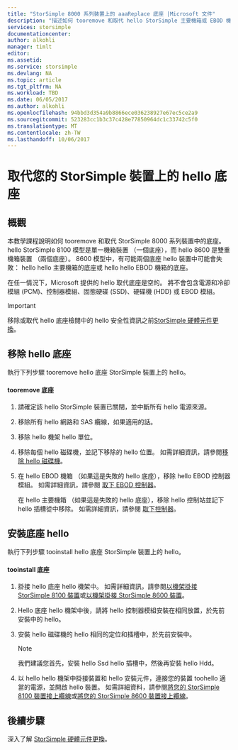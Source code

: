 ```yaml
---
title: "StorSimple 8000 系列裝置上的 aaaReplace 底座 |Microsoft 文件"
description: "描述如何 tooremove 和取代 hello StorSimple 主要機箱或 EBOD 機箱的底座。"
services: storsimple
documentationcenter: 
author: alkohli
manager: timlt
editor: 
ms.assetid: 
ms.service: storsimple
ms.devlang: NA
ms.topic: article
ms.tgt_pltfrm: NA
ms.workload: TBD
ms.date: 06/05/2017
ms.author: alkohli
ms.openlocfilehash: 94bbd3d354a9b8866ece036238927e67ec5ce2a9
ms.sourcegitcommit: 523283cc1b3c37c428e77850964dc1c33742c5f0
ms.translationtype: MT
ms.contentlocale: zh-TW
ms.lasthandoff: 10/06/2017
---
```

# <a name="replace-hello-chassis-on-your-storsimple-device"></a>取代您的 StorSimple 裝置上的 hello 底座
## <a name="overview"></a>概觀
本教學課程說明如何 tooremove 和取代 StorSimple 8000 系列裝置中的底座。 hello StorSimple 8100 模型是單一機箱裝置 （一個底座），而 hello 8600 是雙重機箱裝置 （兩個底座）。 8600 模型中，有可能兩個底座 hello 裝置中可能會失敗： hello hello 主要機箱的底座或 hello hello EBOD 機箱的底座。

在任一情況下，Microsoft 提供的 hello 取代底座是空的。 將不會包含電源和冷卻模組 (PCM)、控制器模組、固態硬碟 (SSD)、硬碟機 (HDD) 或 EBOD 模組。

> [!IMPORTANT]
> 移除或取代 hello 底座檢閱中的 hello 安全性資訊之前[StorSimple 硬體元件更換](storsimple-8000-hardware-component-replacement.md)。


## <a name="remove-hello-chassis"></a>移除 hello 底座
執行下列步驟 tooremove hello 底座 StorSimple 裝置上的 hello。

#### <a name="tooremove-a-chassis"></a>tooremove 底座
1. 請確定該 hello StorSimple 裝置已關閉，並中斷所有 hello 電源來源。
2. 移除所有 hello 網路和 SAS 纜線，如果適用的話。
3. 移除 hello 機架 hello 單位。
4. 移除每個 hello 磁碟機，並記下移除的 hello 位置。 如需詳細資訊，請參閱[移除 hello 磁碟機](storsimple-8000-disk-drive-replacement.md#remove-the-disk-drive)。
5. 在 hello EBOD 機箱 （如果這是失敗的 hello 底座），移除 hello EBOD 控制器模組。 如需詳細資訊，請參閱 [取下 EBOD 控制器](storsimple-8000-ebod-controller-replacement.md#remove-an-ebod-controller)。
   
    在 hello 主要機箱 （如果這是失敗的 hello 底座），移除 hello 控制站並記下 hello 插槽從中移除。 如需詳細資訊，請參閱 [取下控制器](storsimple-8000-controller-replacement.md#remove-a-controller)。

## <a name="install-hello-chassis"></a>安裝底座 hello
執行下列步驟 tooinstall hello 底座 StorSimple 裝置上的 hello。

#### <a name="tooinstall-a-chassis"></a>tooinstall 底座
1. 掛接 hello 底座 hello 機架中。 如需詳細資訊，請參閱[以機架掛接 StorSimple 8100 裝置](storsimple-8100-hardware-installation.md#rack-mount-your-storsimple-8100-device)或[以機架掛接 StorSimple 8600 裝置](storsimple-8600-hardware-installation.md#rack-mount-your-storsimple-8600-device)。
2. Hello 底座 hello 機架中後，請將 hello 控制器模組安裝在相同放置，於先前安裝中的 hello。
3. 安裝 hello 磁碟機的 hello 相同的定位和插槽中，於先前安裝中。
   
   > [!NOTE]
   > 我們建議您首先，安裝 hello Ssd hello 插槽中，然後再安裝 hello Hdd。
  
4. 以 hello hello 機架中掛接裝置和 hello 安裝元件，連接您的裝置 toohello 適當的電源，並開啟 hello 裝置。 如需詳細資料，請參閱[將您的 StorSimple 8100 裝置接上纜線](storsimple-8100-hardware-installation.md#cable-your-storsimple-8100-device)或[將您的 StorSimple 8600 裝置接上纜線](storsimple-8600-hardware-installation.md#cable-your-storsimple-8600-device)。

## <a name="next-steps"></a>後續步驟
深入了解 [StorSimple 硬體元件更換](storsimple-8000-hardware-component-replacement.md)。


